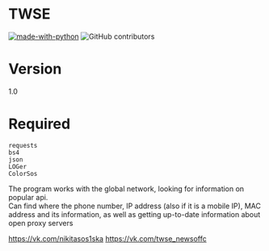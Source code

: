 # TWSE
[![made-with-python](https://img.shields.io/badge/Made%20with-Python-1f425f.svg)](https://www.python.org/)
![GitHub contributors](https://img.shields.io/badge/GitHub%20Contributors-1-blue)

# Version
1.0

# Required
<code>requests</code><br>
<code>bs4</code><br>
<code>json</code><br>
<code>LOGer</code><br>
<code>ColorSos</code><br>

The program works with the global network, looking for information on popular api. <br>Can find where the phone number, IP address (also if it is a mobile IP), MAC address and its information, as well as getting up-to-date information about open proxy servers

https://vk.com/nikitasos1ska
https://vk.com/twse_newsoffc
